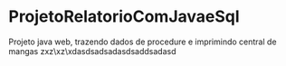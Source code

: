 # ProjetoRelatorioComJavaeSql
Projeto java web, trazendo dados de procedure e imprimindo
central de mangas
zxz\xz\xdasdsadsadasdsaddsadasd